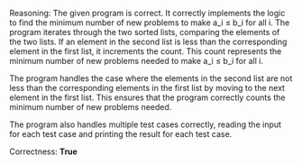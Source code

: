 Reasoning:
The given program is correct. It correctly implements the logic to find the minimum number of new problems to make a_i ≤ b_i for all i. The program iterates through the two sorted lists, comparing the elements of the two lists. If an element in the second list is less than the corresponding element in the first list, it increments the count. This count represents the minimum number of new problems needed to make a_i ≤ b_i for all i.

The program handles the case where the elements in the second list are not less than the corresponding elements in the first list by moving to the next element in the first list. This ensures that the program correctly counts the minimum number of new problems needed.

The program also handles multiple test cases correctly, reading the input for each test case and printing the result for each test case.

Correctness: **True**